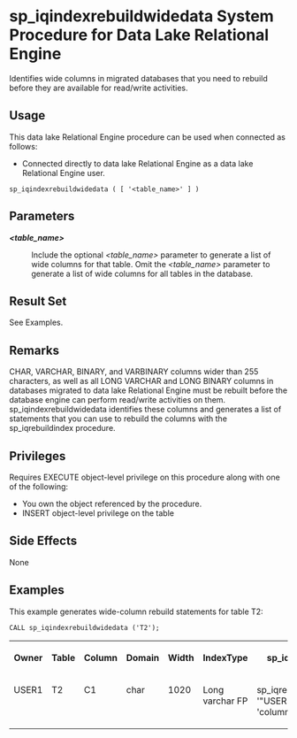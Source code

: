 <!-- loioa87db4e784f2101596f1b7355fcd2137 -->

# sp\_iqindexrebuildwidedata System Procedure for Data Lake Relational Engine

Identifies wide columns in migrated databases that you need to rebuild before they are available for read/write activities.



<a name="loioa87db4e784f2101596f1b7355fcd2137__section_umy_gqn_14b"/>

## Usage

This data lake Relational Engine procedure can be used when connected as follows:

-   Connected directly to data lake Relational Engine as a data lake Relational Engine user.



```
sp_iqindexrebuildwidedata ( [ '<table_name>' ] )
```



<a name="loioa87db4e784f2101596f1b7355fcd2137__section_hjl_dbz_mbb"/>

## Parameters


<dl>
<dt><b>

*<table\_name\>*

</b></dt>
<dd>

Include the optional *<table\_name\>* parameter to generate a list of wide columns for that table. Omit the *<table\_name\>* parameter to generate a list of wide columns for all tables in the database.



</dd>
</dl>



<a name="loioa87db4e784f2101596f1b7355fcd2137__section_iyd_vfx_c1c"/>

## Result Set

See Examples.



<a name="loioa87db4e784f2101596f1b7355fcd2137__section_xj5_z1z_mbb"/>

## Remarks

CHAR, VARCHAR, BINARY, and VARBINARY columns wider than 255 characters, as well as all LONG VARCHAR and LONG BINARY columns in databases migrated to data lake Relational Engine must be rebuilt before the database engine can perform read/write activities on them. sp\_iqindexrebuildwidedata identifies these columns and generates a list of statements that you can use to rebuild the columns with the sp\_iqrebuildindex procedure.



## Privileges

Requires EXECUTE object-level privilege on this procedure along with one of the following:

-   You own the object referenced by the procedure.
-   INSERT object-level privilege on the table



## Side Effects

None



## Examples

This example generates wide-column rebuild statements for table T2:

```
CALL sp_iqindexrebuildwidedata ('T2');
```


<table>
<tr>
<th valign="top">

Owner

</th>
<th valign="top">

Table

</th>
<th valign="top">

Column

</th>
<th valign="top">

Domain

</th>
<th valign="top">

Width

</th>
<th valign="top">

IndexType

</th>
<th valign="top">

sp\_iqrebuild

</th>
</tr>
<tr>
<td valign="top">

USER1

</td>
<td valign="top">

T2

</td>
<td valign="top">

C1

</td>
<td valign="top">

char

</td>
<td valign="top">

1020

</td>
<td valign="top">

Long varchar FP

</td>
<td valign="top">

sp\_iqrebuildindex '"USER1.T2"' 'column"C1" 0';

</td>
</tr>
</table>

